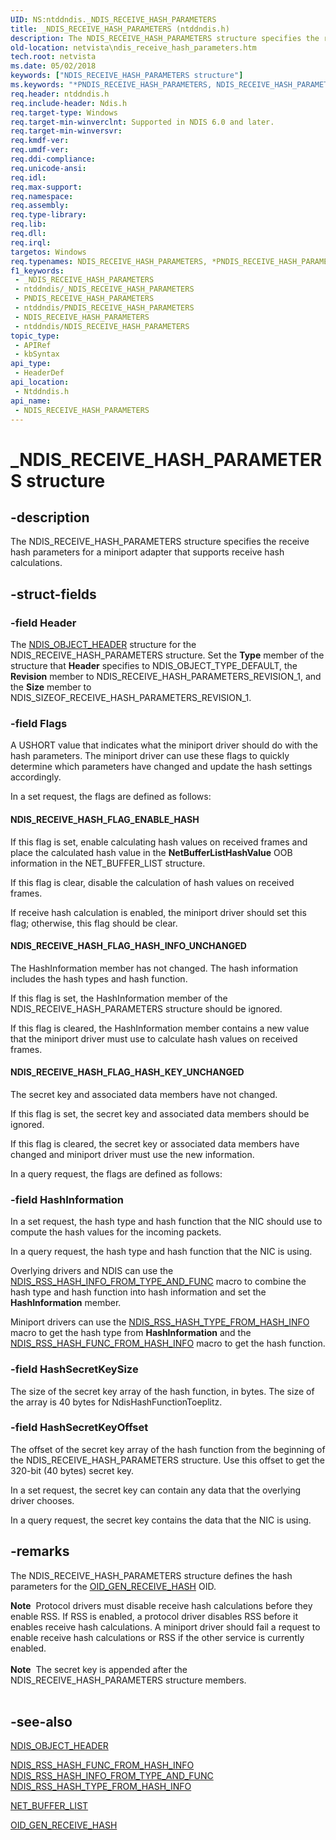 ```yaml
---
UID: NS:ntddndis._NDIS_RECEIVE_HASH_PARAMETERS
title: _NDIS_RECEIVE_HASH_PARAMETERS (ntddndis.h)
description: The NDIS_RECEIVE_HASH_PARAMETERS structure specifies the receive hash parameters for a miniport adapter that supports receive hash calculations.
old-location: netvista\ndis_receive_hash_parameters.htm
tech.root: netvista
ms.date: 05/02/2018
keywords: ["NDIS_RECEIVE_HASH_PARAMETERS structure"]
ms.keywords: "*PNDIS_RECEIVE_HASH_PARAMETERS, NDIS_RECEIVE_HASH_PARAMETERS, NDIS_RECEIVE_HASH_PARAMETERS structure [Network Drivers Starting with Windows Vista], PNDIS_RECEIVE_HASH_PARAMETERS, PNDIS_RECEIVE_HASH_PARAMETERS structure pointer [Network Drivers Starting with Windows Vista], _NDIS_RECEIVE_HASH_PARAMETERS, netvista.ndis_receive_hash_parameters, ntddndis/NDIS_RECEIVE_HASH_PARAMETERS, ntddndis/PNDIS_RECEIVE_HASH_PARAMETERS, receive_scaling_structures_ref_80a59146-35c0-44f9-9001-142356cdccdf.xml"
req.header: ntddndis.h
req.include-header: Ndis.h
req.target-type: Windows
req.target-min-winverclnt: Supported in NDIS 6.0 and later.
req.target-min-winversvr: 
req.kmdf-ver: 
req.umdf-ver: 
req.ddi-compliance: 
req.unicode-ansi: 
req.idl: 
req.max-support: 
req.namespace: 
req.assembly: 
req.type-library: 
req.lib: 
req.dll: 
req.irql: 
targetos: Windows
req.typenames: NDIS_RECEIVE_HASH_PARAMETERS, *PNDIS_RECEIVE_HASH_PARAMETERS
f1_keywords:
 - _NDIS_RECEIVE_HASH_PARAMETERS
 - ntddndis/_NDIS_RECEIVE_HASH_PARAMETERS
 - PNDIS_RECEIVE_HASH_PARAMETERS
 - ntddndis/PNDIS_RECEIVE_HASH_PARAMETERS
 - NDIS_RECEIVE_HASH_PARAMETERS
 - ntddndis/NDIS_RECEIVE_HASH_PARAMETERS
topic_type:
 - APIRef
 - kbSyntax
api_type:
 - HeaderDef
api_location:
 - Ntddndis.h
api_name:
 - NDIS_RECEIVE_HASH_PARAMETERS
---
```


# _NDIS_RECEIVE_HASH_PARAMETERS structure


## -description

The NDIS_RECEIVE_HASH_PARAMETERS structure specifies the receive hash parameters for a miniport
  adapter that supports receive hash calculations.

## -struct-fields

### -field Header

The 
     <a href="/windows-hardware/drivers/ddi/ntddndis/ns-ntddndis-_ndis_object_header">NDIS_OBJECT_HEADER</a> structure for the
     NDIS_RECEIVE_HASH_PARAMETERS structure. Set the 
     <b>Type</b> member of the structure that 
     <b>Header</b> specifies to NDIS_OBJECT_TYPE_DEFAULT, the 
     <b>Revision</b> member to NDIS_RECEIVE_HASH_PARAMETERS_REVISION_1, and the 
     <b>Size</b> member to NDIS_SIZEOF_RECEIVE_HASH_PARAMETERS_REVISION_1.

### -field Flags

A USHORT value that indicates what the miniport driver should do with the hash parameters. The
     miniport driver can use these flags to quickly determine which parameters have changed and update the
     hash settings accordingly. 
     

In a set request, the flags are defined as follows:





#### NDIS_RECEIVE_HASH_FLAG_ENABLE_HASH

If this flag is set, enable calculating hash values on received frames and place the calculated
        hash value in the <b>NetBufferListHashValue</b> OOB information in the NET_BUFFER_LIST structure.

If this flag is clear, disable the calculation of hash values on received frames.

If receive hash calculation is enabled, the miniport driver should set this flag; otherwise, this
        flag should be clear.



#### NDIS_RECEIVE_HASH_FLAG_HASH_INFO_UNCHANGED

The HashInformation member has not changed. The hash information includes the hash types and hash
        function.

If this flag is set, the HashInformation member of the NDIS_RECEIVE_HASH_PARAMETERS structure
        should be ignored.

If this flag is cleared, the HashInformation member contains a new value that the miniport driver
        must use to calculate hash values on received frames.



#### NDIS_RECEIVE_HASH_FLAG_HASH_KEY_UNCHANGED

The secret key and associated data members have not changed.

If this flag is set, the secret key and associated data members should be ignored.

If this flag is cleared, the secret key or associated data members have changed and miniport
        driver must use the new information.

In a query request, the flags are defined as follows:

### -field HashInformation

In a set request, the hash type and hash function that the NIC should use to compute the hash
     values for the incoming packets.
     

In a query request, the hash type and hash function that the NIC is using.

Overlying drivers and NDIS can use the 
     <a href="/windows-hardware/drivers/network/ndis-rss-hash-info-from-type-and-func">
     NDIS_RSS_HASH_INFO_FROM_TYPE_AND_FUNC</a> macro to combine the hash type and hash function into hash
     information and set the 
     <b>HashInformation</b> member.

Miniport drivers can use the 
     <a href="/windows-hardware/drivers/network/ndis-rss-hash-info-from-type-and-func">
     NDIS_RSS_HASH_TYPE_FROM_HASH_INFO</a> macro to get the hash type from 
     <b>HashInformation</b> and the 
     <a href="/windows-hardware/drivers/network/ndis-rss-hash-info-from-type-and-func">
     NDIS_RSS_HASH_FUNC_FROM_HASH_INFO</a> macro to get the hash function.

### -field HashSecretKeySize

The size of the secret key array of the hash function, in bytes. The size of the array is 40 bytes for NdisHashFunctionToeplitz.

### -field HashSecretKeyOffset

The offset of the secret key array of the hash function from the beginning of the
     NDIS_RECEIVE_HASH_PARAMETERS structure. Use this offset to get the 320-bit (40 bytes) secret key. 
     

In a set request, the secret key can contain any data that the overlying driver chooses.

In a query request, the secret key contains the data that the NIC is using.

## -remarks

The NDIS_RECEIVE_HASH_PARAMETERS structure defines the hash parameters for the 
    <a href="/windows-hardware/drivers/network/oid-gen-receive-hash">OID_GEN_RECEIVE_HASH</a> OID.

<div class="alert"><b>Note</b>  Protocol drivers must disable receive hash calculations before they enable RSS. If
    RSS is enabled, a protocol driver disables RSS before it enables receive hash calculations. A miniport
    driver should fail a request to enable receive hash calculations or RSS if the other service is currently
    enabled.</div>
<div> </div>
<div class="alert"><b>Note</b>  The secret key is appended after the NDIS_RECEIVE_HASH_PARAMETERS structure
    members.</div>
<div> </div>

## -see-also

<a href="/windows-hardware/drivers/ddi/ntddndis/ns-ntddndis-_ndis_object_header">NDIS_OBJECT_HEADER</a>



<a href="/windows-hardware/drivers/network/ndis-rss-hash-info-from-type-and-func">
   NDIS_RSS_HASH_FUNC_FROM_HASH_INFO</a>



<a href="/windows-hardware/drivers/network/ndis-rss-hash-info-from-type-and-func">
   NDIS_RSS_HASH_INFO_FROM_TYPE_AND_FUNC</a>



<a href="/windows-hardware/drivers/network/ndis-rss-hash-info-from-type-and-func">
   NDIS_RSS_HASH_TYPE_FROM_HASH_INFO</a>



<a href="/windows-hardware/drivers/ddi/nbl/ns-nbl-net_buffer_list">NET_BUFFER_LIST</a>



<a href="/windows-hardware/drivers/network/oid-gen-receive-hash">OID_GEN_RECEIVE_HASH</a>
